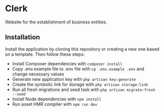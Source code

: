 # Clerk

Website for the establishment of business entities.

## Installation

Install the application by cloning this repository or creating a new one based on a template. Then follow these steps:

- Install Composer dependencies with `composer install`
- Copy .env.example file to .env file with `cp .env.example .env` and change necessary values
- Generate new application key with `php artisan key:generate`
- Create the symbolic link for storage with `php artisan storage:link`
- Run all fresh migrations and seed task with `php artisan migrate:fresh --seed`
- Install Node dependencies with `npm install`
- Run asset HMR compiler with `npm run dev`
